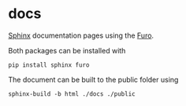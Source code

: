 # docs

[Sphinx](https://www.sphinx-doc.org) documentation pages using the [Furo](https://pradyunsg.me/furo).

Both packages can be installed with

```terminal
pip install sphinx furo
```

The document can be built to the public folder using

```terminal
sphinx-build -b html ./docs ./public
```
